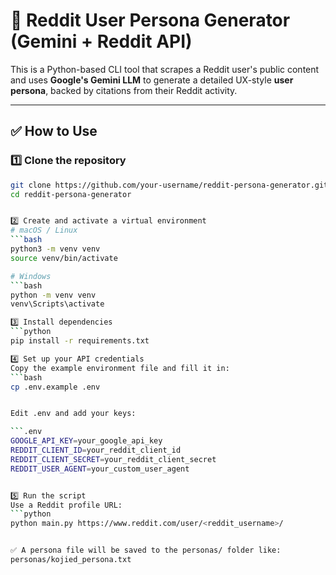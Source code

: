 # 🧠 Reddit User Persona Generator (Gemini + Reddit API)

This is a Python-based CLI tool that scrapes a Reddit user's public content and uses **Google's Gemini LLM** to generate a detailed UX-style **user persona**, backed by citations from their Reddit activity.

---

## ✅ How to Use

### 1️⃣ Clone the repository

```bash
git clone https://github.com/your-username/reddit-persona-generator.git
cd reddit-persona-generator


2️⃣ Create and activate a virtual environment
# macOS / Linux
```bash
python3 -m venv venv
source venv/bin/activate

# Windows
```bash
python -m venv venv
venv\Scripts\activate

3️⃣ Install dependencies
```python
pip install -r requirements.txt

4️⃣ Set up your API credentials
Copy the example environment file and fill it in:
```bash
cp .env.example .env


Edit .env and add your keys:

```.env
GOOGLE_API_KEY=your_google_api_key
REDDIT_CLIENT_ID=your_reddit_client_id
REDDIT_CLIENT_SECRET=your_reddit_client_secret
REDDIT_USER_AGENT=your_custom_user_agent


5️⃣ Run the script
Use a Reddit profile URL:
```python
python main.py https://www.reddit.com/user/<reddit_username>/


✅ A persona file will be saved to the personas/ folder like:
personas/kojied_persona.txt

